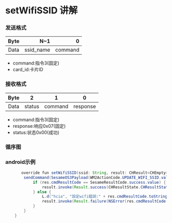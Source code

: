 #  setWifiSSID 讲解

### 发送格式

|  Byte  |        N~1 |       0 |
|:------:|-----------:|--------:|
| Data   | ssid_name	 | command |

- command:指令3(固定)
- card_id:卡片ID



### 接收格式

| Byte  |    2 |   1   |     0      |
|:---:|:----:|:----:|:-----:|
| Data |  status  | command |response   |
- command:指令3(固定)
- response:响应0x07(固定)
- status:状态0x00(成功)


### 循序图
<!-- ![icon](scanwifissid.svg) -->





### android示例
``` java
       override fun setWifiSSID(ssid: String, result: CHResult<CHEmpty>) {
        sendCommand(SesameOS3Payload(WM2ActionCode.UPDATE_WIFI_SSID.value, ssid.toByteArray())) { res ->
            if (res.cmdResultCode == SesameResultCode.success.value) { //                L.d("hcia", "設定帳號完畢:" + String(res.payload))
                result.invoke(Result.success(CHResultState.CHResultStateBLE(CHEmpty())))
            } else {
                L.d("hcia", "設定wifi錯誤:" + res.cmdResultCode.toString())
                result.invoke(Result.failure(NSError(res.cmdResultCode.toString(), "CBCentralManager", (res.cmdResultCode).toInt())))
            }
        }
    }
```
